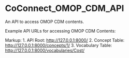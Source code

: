 # CoConnect_OMOP_CDM_API

An API to access OMOP CDM contents.

Example API URLs for accessing OMOP CDM Contents:

Markup: 1.  API Root: http://127.0.0.1:8000/
        2.  Concept Table: http://127.0.0.1:8000/concepts/1/
        3.  Vocabulary Table: http://127.0.0.1:8000/vocabularies/Cost/





